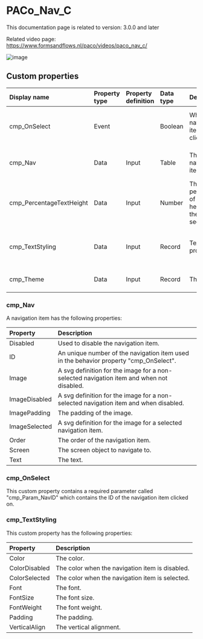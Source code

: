 # PACo_Nav_C

This documentation page is related to version: 3.0.0 and later

Related video page: https://www.formsandflows.nl/paco/videos/paco_nav_c/

![image](https://github.com/formsandflows/PACo/assets/35654198/05316c96-4768-4834-94e1-0d0c1407e240)

## Custom properties

| Display name | Property type | Property definition | Data type | Description | Memo
| :--- | :--- | :--- | :--- | :--- | :--- |
| cmp_OnSelect | Event | | Boolean | When a navigation item is clicked on. | See the documention about cmp_OnSelect below. |
| cmp_Nav | Data | Input | Table | The navigation items. | See the documention about cmp_Nav below. |
| cmp_PercentageTextHeight | Data | Input | Number | The percentage of the height for the text section. | |
| cmp_TextStyling | Data | Input | Record | Text properties. | See the documention about cmp_TextStyling below. |
| cmp_Theme | Data | Input | Record | The theme. | See the documention on theming. |

### cmp_Nav
A navigation item has the following properties:

| Property | Description |
| :--- | :--- |
| Disabled | Used to disable the navigation item. |
| ID | An unique number of the navigation item used in the behavior property "cmp_OnSelect". |
| Image | A svg definition for the image for a non-selected navigation item and when not disabled. |
| ImageDisabled | A svg definition for the image for a non-selected navigation item and when disabled. |
| ImagePadding | The padding of the image. |
| ImageSelected | A svg definition for the image for a selected navigation item. |
| Order | The order of the navigation item. |
| Screen | The screen object to navigate to. |
| Text | The text. |

### cmp_OnSelect
This custom property contains a required parameter called "cmp_Param_NavID" which contains the ID of the navigation item clicked on.

### cmp_TextStyling
This custom property has the following properties:

| Property | Description |
| :--- | :--- |
| Color | The color. |
| ColorDisabled | The color when the navigation item is disabled. |
| ColorSelected | The color when the navigation item is selected. |
| Font | The font. |
| FontSize | The font size. |
| FontWeight | The font weight. |
| Padding | The padding. |
| VerticalAlign | The vertical alignment. |
